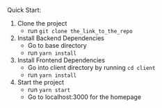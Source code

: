 Quick Start:
1. Clone the project
	- run ```git clone the_link_to_the_repo```
2. Install Backend Dependencies
	- Go to base directory
	- run ```yarn install```
3. Install Frontend Dependencies
	- Go into client directory by running ```cd client```
	- run ```yarn install```
4. Start the project
	- run ```yarn start```
	- Go to localhost:3000 for the homepage